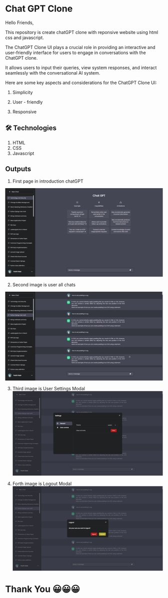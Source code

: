 
# Chat GPT Clone

Hello Friends,

This repository is create chatGPT clone with reponsive website using html css and javascript.

The ChatGPT Clone UI plays a crucial role in providing an interactive and user-friendly interface for users to engage in conversations with the ChatGPT clone. 

It allows users to input their queries, view system responses, and interact seamlessly with the conversational AI system. 

Here are some key aspects and considerations for the ChatGPT Clone UI:

1. Simplicity

2. User - friendly

3. Responsive


## 🛠 Technologies
1. HTML
2. CSS
3. Javascript


## Outputs

1. First page in introduction chatGPT

![introduction image](images/Output/Home.png)


2. Second image is user all chats 

![User chat image](images/Output/UserChat.png)


3. Third image is User Settings Modal  
![Settings Modal image](images/Output/Settings.png)


4. Forth image is Logout Modal  
![Logout Modal image](images/Output/Logout.png)


# Thank You 😀😀😀
